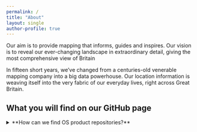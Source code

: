 ```yaml
---
permalink: /
title: "About"
layout: single
author-profile: true
---
```


Our aim is to provide mapping that informs, guides and inspires. Our vision is to reveal our ever-changing landscape in extraordinary detail, giving the most comprehensive view of Britain

In fifteen short years, we’ve changed from a centuries-old venerable mapping company into a big data powerhouse. Our location information is weaving itself into the very fabric of our everyday lives, right across Great Britain.



## What you will find on our GitHub page

<details>
<summary>**How can we find OS product repositories?**</summary>
<br>
By clicking on the product tab, you will be presented with a list of all of our OS products. Choosing a product will take you to the product github repository.
<details>

<br>
<br>


<details>
<summary>## What if I can't find the GitHub repository I am looking for?</summary>
<br>
For more information about Ordnance Survey please contact us using the social links provided to the left.
<details> 




<br>
<br>

